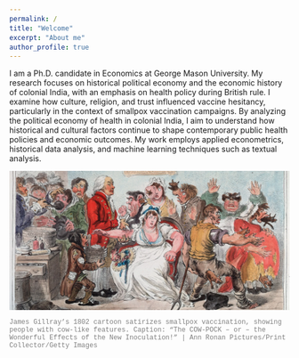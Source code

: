 ```yaml
---
permalink: /
title: "Welcome"
excerpt: "About me"
author_profile: true
---
```

I am a Ph.D. candidate in Economics at George Mason University. My research focuses on historical political economy and the economic history of colonial India, with an emphasis on health policy during British rule. I examine how culture, religion, and trust influenced vaccine hesitancy, particularly in the context of smallpox vaccination campaigns. By analyzing the political economy of health in colonial India, I aim to understand how historical and cultural factors continue to shape contemporary public health policies and economic outcomes. My work employs applied econometrics, historical data analysis, and machine learning techniques such as textual analysis.


<img src="/images/vax_india.jpg" alt="James Gillray's 1802 cartoon on smallpox vaccination" style="width:150%; height:250px;"/>
<p style="font-family: 'Courier New', Courier, monospace; font-size: 12px; color: gray;">
  James Gillray’s 1802 cartoon satirizes smallpox vaccination, showing people with cow-like features. Caption: “The COW-POCK – or – the Wonderful Effects of the New Inoculation!” | Ann Ronan Pictures/Print Collector/Getty Images
</p>
